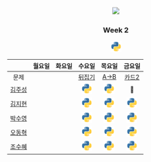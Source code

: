 <div align="center">
  <h3><img src="https://user-images.githubusercontent.com/46666296/133788774-1bba4108-db05-4d35-88ac-e355f29040a0.png"></h3>

  ### <center>**Week 2**</center>
  <!--Python-->
  <img src="https://raw.githubusercontent.com/vscode-icons/vscode-icons/master/icons/file_type_python.svg" height="25"/>
  
  <!--문제를 풀었으면 위의 아이콘을 복사해서 붙여넣기-->
  <!--링크 삽입할 때 Forked Repo(개인 저장소)가 아닌 Remote Repo(원본 저장소) 주소를 붙여넣을 것-->
  ||월요일|화요일|수요일|목요일|금요일|
  |:---------------:|:---------------:|:---------------:|:---------------:|:---------------:|:---------------:|
  |문제|||[뒤집기](https://www.acmicpc.net/problem/1439)|[A->B](https://www.acmicpc.net/problem/16953)|[카드2](https://www.acmicpc.net/problem/2164)|
  |[김주성](https://github.com/kjs2109)|||[<img src="https://raw.githubusercontent.com/vscode-icons/vscode-icons/master/icons/file_type_python.svg" height="25"/>](./BOJ1439_김주성.py)|[<img src="https://raw.githubusercontent.com/vscode-icons/vscode-icons/master/icons/file_type_python.svg" height="25"/>](./BOJ16953_김주성.py)| 🧠 |
  |[김지현](https://github.com/codehyunn)|||[<img src="https://raw.githubusercontent.com/vscode-icons/vscode-icons/master/icons/file_type_python.svg" height="25"/>](./BOJ1439_김지현.py) |[<img src="https://raw.githubusercontent.com/vscode-icons/vscode-icons/master/icons/file_type_python.svg" height="25"/>](./BOJ16953_김지현.py)|[<img src="https://raw.githubusercontent.com/vscode-icons/vscode-icons/master/icons/file_type_python.svg" height="25"/>](./BOJ2164_김지현.py) |
  |[박수영](https://github.com/nstalways)|||[<img src="https://raw.githubusercontent.com/vscode-icons/vscode-icons/master/icons/file_type_python.svg" height="25"/>](./BOJ1439_박수영.py)|[<img src="https://raw.githubusercontent.com/vscode-icons/vscode-icons/master/icons/file_type_python.svg" height="25"/>](./BOJ16953_박수영.py)|[<img src="https://raw.githubusercontent.com/vscode-icons/vscode-icons/master/icons/file_type_python.svg" height="25"/>](./BOJ2164_박수영.py)|
  |[오동혁](https://github.com/97DongHyeokOH)|||[<img src="https://raw.githubusercontent.com/vscode-icons/vscode-icons/master/icons/file_type_python.svg" height="25"/>](./BOJ1439_오동혁.py)|[<img src="https://raw.githubusercontent.com/vscode-icons/vscode-icons/master/icons/file_type_python.svg" height="25"/>](./BOJ16953_오동혁.py)|[<img src="https://raw.githubusercontent.com/vscode-icons/vscode-icons/master/icons/file_type_python.svg" height="25"/>](./BOJ2164_오동혁.py)|
  |[조수혜](https://github.com/suhyehye)||| <img src="https://raw.githubusercontent.com/vscode-icons/vscode-icons/master/icons/file_type_python.svg" height="25"/> | <img src="https://raw.githubusercontent.com/vscode-icons/vscode-icons/master/icons/file_type_python.svg" height="25"/> | <img src="https://raw.githubusercontent.com/vscode-icons/vscode-icons/master/icons/file_type_python.svg" height="25"/> |
</div>
